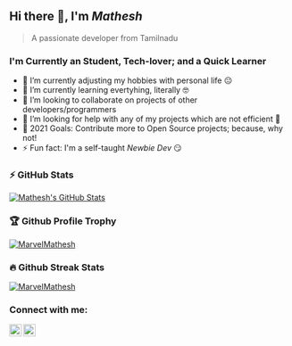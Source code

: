 ## Hi there 👋, I'm *Mathesh*
> A passionate developer from Tamilnadu

### I'm Currently an Student, Tech-lover; and a Quick Learner

- 🔭 I’m currently adjusting my hobbies with personal life 😐
- 🌱 I’m currently learning evertyhing, literally 🤓
- 👯 I’m looking to collaborate on projects of other developers/programmers
- 🤔 I’m looking for help with any of my projects which are not efficient 🙁
- 🥅 2021 Goals: Contribute more to Open Source projects; because, why not!
- ⚡ Fun fact: I'm a self-taught *Newbie Dev* 😏

### ⚡ GitHub Stats

[<img alt="Mathesh's GitHub Stats" src="https://github-readme-stats.vercel.app/api?username=MarvelMathesh&show_icons=true&include_all_commits=true&count_private=true&theme=merko" />](#)

### 🏆 Github Profile Trophy

[<img src="https://github-profile-trophy.vercel.app/?username=MarvelMathesh&theme=darkhub&no-bg=true&row=1" alt="MarvelMathesh" />](#)

### 🔥 Github Streak Stats

[<img align="center" src="https://github-readme-streak-stats.herokuapp.com/?user=MarvelMathesh&theme=tokyonight_duo" alt="MarvelMathesh" />](#)

### Connect with me:

[<img align="left" alt="MarvelMathesh | Telegram" width="22px" src="https://cdnjs.cloudflare.com/ajax/libs/simple-icons/4.16.0/telegram.svg" />][telegram]
[<img align="left" alt="MarvelMathesh | Gmail" width="22px" src="https://cdnjs.cloudflare.com/ajax/libs/simple-icons/4.16.0/gmail.svg" />][gmail]

<br />


[telegram]: https://t.me/MarvelMathesh
[gmail]: mailto:123v.mathesh@gmail.com
